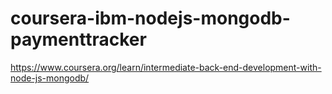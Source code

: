 # coursera-ibm-nodejs-mongodb-paymenttracker
https://www.coursera.org/learn/intermediate-back-end-development-with-node-js-mongodb/
